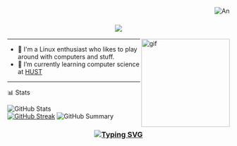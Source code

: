 <p align="right"> <img src="https://komarev.com/ghpvc/?username=addawngj&label=Profile%20views&color=0e75b6&size=24&style=flat" alt="An" /> </p>

<h3 align="center">
  <img src="https://readme-typing-svg.herokuapp.com/?font=Righteous&size=35&center=true&vCenter=true&width=1600&height=70&duration=4000&lines=Hello+There!+I'm+An+" />
</h3>

<img align="right" alt="gif" width="200" src="https://user-images.githubusercontent.com/74038190/212750999-42ff8a64-dad8-4772-9648-849968543991.gif">

---

- 🔭 I'm a Linux enthusiast who likes to play around with computers and stuff.
- 🌱 I’m currently learning computer science at [HUST](https://hust.edu.vn)

---

📊 Stats

![GitHub Stats](http://github-profile-summary-cards.vercel.app/api/cards/stats?username=addawngj&theme=tokyonight)  
[![GitHub Streak](https://github-readme-streak-stats.herokuapp.com?user=addawngj&theme=tokyonight&hide_border=true&date_format=j%20M%5B%20Y%5D&card_width=480)](https://git.io/streak-stats)
![GitHub Summary](http://github-profile-summary-cards.vercel.app/api/cards/profile-details?username=addawngj&theme=tokyonight)

<h3 align="center">

  [![Typing SVG](https://readme-typing-svg.herokuapp.com?font=Fantasque+Sans+Mono&weight=700&size=24&pause=1000&color=0e75b6&center=true&width=446&lines=Thank+you+for+visiting!+%F0%9F%91%8D)](https://git.io/typing-svg)

</h3>

<!---
- 👋 Hi, I’m @addawngj
- 👀 I’m interested in ...
- 🌱 I’m currently learning ...
- 💞️ I’m looking to collaborate on ...
- 📫 How to reach me ...
- 😄 Pronouns: ...
- ⚡ Fun fact: ...
--->

<!---
addawngj/addawngj is a ✨ special ✨ repository because its `README.md` (this file) appears on your GitHub profile.
You can click the Preview link to take a look at your changes.
--->
